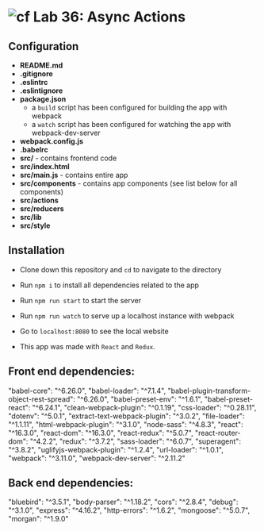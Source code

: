 # ![cf](https://i.imgur.com/7v5ASc8.png)  Lab 36: Async Actions

## Configuration
* **README.md**
* **.gitignore**
* **.eslintrc**
* **.eslintignore**
* **package.json**
  * a `build` script has been configured for building the app with webpack
  * a `watch` script has been configured for watching the app with webpack-dev-server
* **webpack.config.js**
* **.babelrc**
* **src/** - contains frontend code
* **src/index.html**
* **src/main.js** - contains entire app
* **src/components** - contains app components (see list below for all components)
* **src/actions**
* **src/reducers**
* **src/lib**
* **src/style**

## Installation
* Clone down this repository and `cd` to navigate to the directory
* Run `npm i` to install all dependencies related to the app
* Run `npm run start` to start the server
* Run `npm run watch` to serve up a localhost instance with webpack
* Go to `localhost:8080` to see the local website

* This app was made with `React` and `Redux`.

## Front end dependencies: 
"babel-core": "^6.26.0",
"babel-loader": "^7.1.4",
"babel-plugin-transform-object-rest-spread": "^6.26.0",
"babel-preset-env": "^1.6.1",
"babel-preset-react": "^6.24.1",
"clean-webpack-plugin": "^0.1.19",
"css-loader": "^0.28.11",
"dotenv": "^5.0.1",
"extract-text-webpack-plugin": "^3.0.2",
"file-loader": "^1.1.11",
"html-webpack-plugin": "^3.1.0",
"node-sass": "^4.8.3",
"react": "^16.3.0",
"react-dom": "^16.3.0",
"react-redux": "^5.0.7",
"react-router-dom": "^4.2.2",
"redux": "^3.7.2",
"sass-loader": "^6.0.7",
"superagent": "^3.8.2",
"uglifyjs-webpack-plugin": "^1.2.4",
"url-loader": "^1.0.1",
"webpack": "^3.11.0",
"webpack-dev-server": "^2.11.2"

## Back end dependencies: 
"bluebird": "^3.5.1",
"body-parser": "^1.18.2",
"cors": "^2.8.4",
"debug": "^3.1.0",
"express": "^4.16.2",
"http-errors": "^1.6.2",
"mongoose": "^5.0.7",
"morgan": "^1.9.0"


